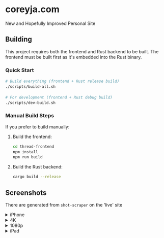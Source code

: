 # coreyja.com

New and Hopefully Improved Personal Site

## Building

This project requires both the frontend and Rust backend to be built. The frontend must be built first as it's embedded into the Rust binary.

### Quick Start

```bash
# Build everything (frontend + Rust release build)
./scripts/build-all.sh

# For development (frontend + Rust debug build)
./scripts/dev-build.sh
```

### Manual Build Steps

If you prefer to build manually:

1. Build the frontend:
   ```bash
   cd thread-frontend
   npm install
   npm run build
   ```

2. Build the Rust backend:
   ```bash
   cargo build --release
   ```

## Screenshots

There are generated from `shot-scraper` on the 'live' site

<details><summary>iPhone</summary>

![Screenshot at iPhone](screenshots/iphone.png)
</details>

<details><summary>4K</summary>

  ![Screenshot at 4k](screenshots/4k.png)
</details>

<details><summary>1080p</summary>

![Screenshot at 1080p](screenshots/desktop.png)
</details>

<details><summary>iPad</summary>

![Screenshot at iPad](screenshots/ipad.png)
</details>
